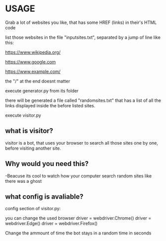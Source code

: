 # USAGE

Grab a lot of websites you like, that has some HREF (links) in their's HTML code

list those websites in the file "inputsites.txt", separated by a jump of line like this:

https://www.wikipedia.org/

https://www.google.com

https://www.example.com/

the "/" at the end doesnt matter

execute generator.py from its folder

there will be generated a file called "randomsites.txt" that has a list of all the links displayed inside the before listed sites.

execute visitor.py

## what is visitor?
visitor is a bot, that uses your browser to search all those sites one by one, before visiting another site.

## Why would you need this?
-Beacuse its cool to watch how your computer search random sites like there was a ghost

## what config is avaliable?

config section of visitor.py:

you can change the used browser
driver = webdriver.Chrome()
driver = webdriver.Edge()
driver = webdriver.Firefox()

Change the ammount of time the bot stays in a random time in seconds
